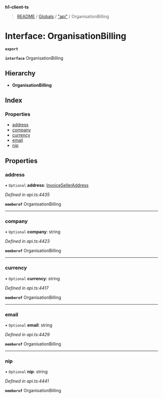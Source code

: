 **h1-client-ts**

> [README](../README.md) / [Globals](../globals.md) / ["api"](../modules/_api_.md) / OrganisationBilling

# Interface: OrganisationBilling

**`export`** 

**`interface`** OrganisationBilling

## Hierarchy

* **OrganisationBilling**

## Index

### Properties

* [address](_api_.organisationbilling.md#address)
* [company](_api_.organisationbilling.md#company)
* [currency](_api_.organisationbilling.md#currency)
* [email](_api_.organisationbilling.md#email)
* [nip](_api_.organisationbilling.md#nip)

## Properties

### address

• `Optional` **address**: [InvoiceSellerAddress](_api_.invoiceselleraddress.md)

*Defined in api.ts:4435*

**`memberof`** OrganisationBilling

___

### company

• `Optional` **company**: string

*Defined in api.ts:4423*

**`memberof`** OrganisationBilling

___

### currency

• `Optional` **currency**: string

*Defined in api.ts:4417*

**`memberof`** OrganisationBilling

___

### email

• `Optional` **email**: string

*Defined in api.ts:4429*

**`memberof`** OrganisationBilling

___

### nip

• `Optional` **nip**: string

*Defined in api.ts:4441*

**`memberof`** OrganisationBilling
